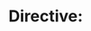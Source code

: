 # Directive: <title>

## Objective
<Describe the specific outcome this directive should achieve.>

## Rationale
<Why is this directive important to the system's evolution?>

## Instructions
- [ ] <Step-by-step commands or actions to follow>
- [ ] ...
- [ ] ...

## Success Criteria
<What conditions must be true for this directive to be considered completed?>

## Dependencies
<List any files, modules, tasks, or environmental setup needed.>

## Review Notes
<Leave room for Twin Agent (or developer) to confirm, edit, or annotate.>
